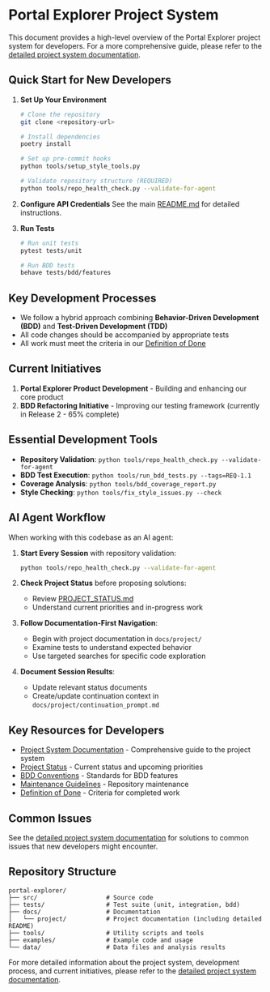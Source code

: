 # Portal Explorer Project System

This document provides a high-level overview of the Portal Explorer project system for developers. For a more comprehensive guide, please refer to the [detailed project system documentation](docs/project/README.md).

## Quick Start for New Developers

1. **Set Up Your Environment**
   ```bash
   # Clone the repository
   git clone <repository-url>
   
   # Install dependencies
   poetry install
   
   # Set up pre-commit hooks
   python tools/setup_style_tools.py
   
   # Validate repository structure (REQUIRED)
   python tools/repo_health_check.py --validate-for-agent
   ```

2. **Configure API Credentials**
   See the main [README.md](README.md) for detailed instructions.

3. **Run Tests**
   ```bash
   # Run unit tests
   pytest tests/unit
   
   # Run BDD tests
   behave tests/bdd/features
   ```

## Key Development Processes

- We follow a hybrid approach combining **Behavior-Driven Development (BDD)** and **Test-Driven Development (TDD)**
- All code changes should be accompanied by appropriate tests
- All work must meet the criteria in our [Definition of Done](docs/project/DEFINITION_OF_DONE.md)

## Current Initiatives

1. **Portal Explorer Product Development** - Building and enhancing our core product
2. **BDD Refactoring Initiative** - Improving our testing framework (currently in Release 2 - 65% complete)

## Essential Development Tools

- **Repository Validation**: `python tools/repo_health_check.py --validate-for-agent`
- **BDD Test Execution**: `python tools/run_bdd_tests.py --tags=REQ-1.1`
- **Coverage Analysis**: `python tools/bdd_coverage_report.py`
- **Style Checking**: `python tools/fix_style_issues.py --check`

## AI Agent Workflow

When working with this codebase as an AI agent:

1. **Start Every Session** with repository validation:
   ```bash
   python tools/repo_health_check.py --validate-for-agent
   ```

2. **Check Project Status** before proposing solutions:
   - Review [PROJECT_STATUS.md](docs/project/PROJECT_STATUS.md)
   - Understand current priorities and in-progress work

3. **Follow Documentation-First Navigation**:
   - Begin with project documentation in `docs/project/`
   - Examine tests to understand expected behavior
   - Use targeted searches for specific code exploration

4. **Document Session Results**:
   - Update relevant status documents
   - Create/update continuation context in `docs/project/continuation_prompt.md`

## Key Resources for Developers

- [Project System Documentation](docs/project/README.md) - Comprehensive guide to the project system
- [Project Status](docs/project/PROJECT_STATUS.md) - Current status and upcoming priorities
- [BDD Conventions](docs/project/bdd_conventions.md) - Standards for BDD features
- [Maintenance Guidelines](docs/project/MAINTENANCE_GUIDELINES.md) - Repository maintenance
- [Definition of Done](docs/project/DEFINITION_OF_DONE.md) - Criteria for completed work

## Common Issues

See the [detailed project system documentation](docs/project/README.md#common-issues-and-solutions) for solutions to common issues that new developers might encounter.

## Repository Structure

```
portal-explorer/
├── src/                   # Source code
├── tests/                 # Test suite (unit, integration, bdd)
├── docs/                  # Documentation
│   └── project/           # Project documentation (including detailed README)
├── tools/                 # Utility scripts and tools
├── examples/              # Example code and usage
└── data/                  # Data files and analysis results
```

For more detailed information about the project system, development process, and current initiatives, please refer to the [detailed project system documentation](docs/project/README.md). 
